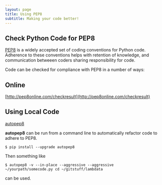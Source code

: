 ```yaml
---
layout: page
title: Using PEP8
subtitle: Making your code better!
---
```


## Check Python Code for PEP8

[PEP8](https://www.python.org/dev/peps/pep-0008/) is a widely accepted set of coding conventions for Python code. Adherence to these conventions helps with retention of knowledge, and communication betweeen coders sharing responsibility for code.


Code can be checked for compliance with PEP8 in a number of ways:

## Online

[http://pep8online.com/checkresult](http://pep8online.com/checkresult)

## Using Local Code

[autopep8](https://pypi.org/project/autopep8/)

**autopep8** can be run from a command line to automatically refactor code to adhere to PEP8.

```$ pip install --upgrade autopep8```

Then something like

```$ autopep8 -v --in-place --aggressive --aggressive ~/yourpath/somecode.py cd ~/gitstuff/lambdata```

can be used.
